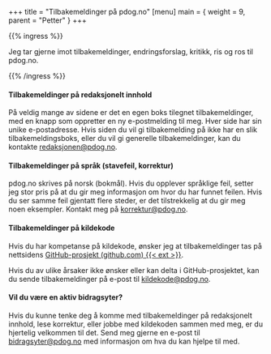 +++
title = "Tilbakemeldinger på pdog.no"
[menu]
main = { weight = 9, parent = "Petter" }
+++

{{% ingress %}}

Jeg tar gjerne imot tilbakemeldinger, endringsforslag, kritikk, ris og ros til pdog.no.

{{% /ingress %}}

#### Tilbakemeldinger på redaksjonelt innhold

På veldig mange av sidene er det en egen boks tilegnet tilbakemeldinger, med en knapp som
oppretter en ny e-postmelding til meg. Hver side har sin unike e-postadresse. Hvis siden
du vil gi tilbakemelding på ikke har en slik tilbakemeldingsboks, eller du vil gi generelle
tilbakemeldinger, kan du kontakte [redaksjonen@pdog.no](mailto:redaksjonen@pdog.no).

#### Tilbakemeldinger på språk (stavefeil, korrektur)

pdog.no skrives på norsk (bokmål). Hvis du opplever språklige feil, setter jeg stor pris på at du
gir meg informasjon om hvor du har
funnet feilen. Hvis du ser samme feil gjentatt flere steder, er det tilstrekkelig at du gir meg
noen eksempler. Kontakt meg på [korrektur@pdog.no](mailto:korrektur@pdog.no).

#### Tilbakemeldinger på kildekode

Hvis du har kompetanse på kildekode, ønsker jeg at tilbakemeldinger tas på
nettsidens [GitHub-prosjekt (github.com) {{< ext >}}][github].

Hvis du av ulike årsaker ikke ønsker eller kan delta i GitHub-prosjektet, kan du sende
tilbakemeldinger på e-post til [kildekode@pdog.no](mailto:kildekode@pdog.no).

#### Vil du være en aktiv bidragsyter?

Hvis du kunne tenke deg å komme med tilbakemeldinger på redaksjonelt innhold, lese korrektur,
eller jobbe med kildekoden sammen med meg, er du hjertelig velkommen til det. Send meg gjerne
en e-post til [bidragsyter@pdog.no](mailto:bidragsyter@pdog.no) med informasjon om hva du kan
hjelpe til med.

[github]: https://github.com/petterhol/pdog.no

